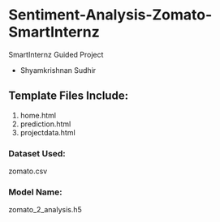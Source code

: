 # Sentiment-Analysis-Zomato-SmartInternz
SmartInternz Guided Project 

- Shyamkrishnan Sudhir

## Template Files Include:

1. home.html
2. prediction.html
3. projectdata.html

### Dataset Used: 

zomato.csv

### Model Name: 

zomato_2_analysis.h5


